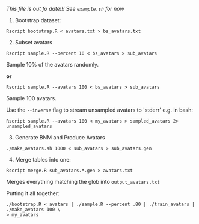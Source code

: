 _This file is out fo date!!! See `example.sh` for now_

1. Bootstrap dataset:

  ``` 
  Rscript bootstrap.R < avatars.txt > bs_avatars.txt
  ```

2. Subset avatars 

  ```
  Rscript sample.R --percent 10 < bs_avatars > sub_avatars
  ```

  Sample 10% of the avatars randomly.

  **or**

  ```
  Rscript sample.R --avatars 100 < bs_avatars > sub_avatars
  ```

  Sample 100 avatars.

  Use the `--inverse` flag to stream unsampled avatars to 'stderr' e.g.
  in bash:

  ```
  Rscript sample.R --avatars 100 < my_avatars > sampled_avatars 2> unsampled_avatars
  ```


3. Generate BNM and Produce Avatars 

  ```
  ./make_avatars.sh 1000 < sub_avatars > sub_avatars.gen
  ```

4. Merge tables into one:

  ```
  Rscript merge.R sub_avatars.*.gen > avatars.txt 
  ```

  Merges everything matching the glob into `output_avatars.txt`

Putting it all together:

```
./bootstrap.R < avatars | ./sample.R --percent .80 | ./train_avatars | ./make_avatars 100 \
> my_avatars

```

